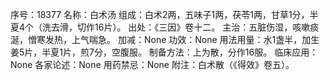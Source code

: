 序号：18377
名称：白术汤
组成：白术2两，五味子1两，茯苓1两，甘草1分，半夏4个（洗去滑，切作16片）。
出处：《三因》卷十二。
主治：五脏伤湿，咳嗽痰涎，憎寒发热，上气喘急。
加减：None
功效：None
用法用量：水1盏半，加生姜5片，半夏1片，煎7分，空腹服。
制备方法：上为散，分作16服。
临床应用：None
各家论述：None
用药禁忌：None
附注：白术散（《得效》卷五）。
